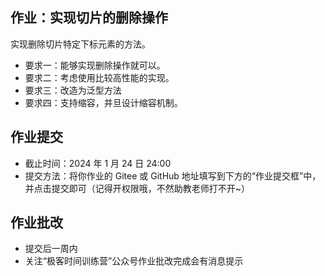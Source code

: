 ## 作业：实现切片的删除操作
实现删除切片特定下标元素的方法。
- 要求一：能够实现删除操作就可以。
- 要求二：考虑使用比较高性能的实现。
- 要求三：改造为泛型方法
- 要求四：支持缩容，并旦设计缩容机制。

## 作业提交
- 截止时间：2024 年 1 月 24 日 24:00
- 提交方法：将你作业的 Gitee 或 GitHub 地址填写到下方的“作业提交框”中，并点击提交即可（记得开权限哦，不然助教老师打不开~）

## 作业批改
- 提交后一周内
- 关注“极客时间训练营”公众号作业批改完成会有消息提示